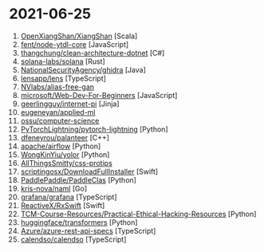 # 2021-06-25

1. [OpenXiangShan/XiangShan](https://github.com/OpenXiangShan/XiangShan "Open-source high-performance RISC-V processor") [Scala]
2. [fent/node-ytdl-core](https://github.com/fent/node-ytdl-core "YouTube video downloader in javascript.") [JavaScript]
3. [thangchung/clean-architecture-dotnet](https://github.com/thangchung/clean-architecture-dotnet "🕸 Yet Another .NET Clean Architecture, but for Microservices project. It uses Minimal Clean Architecture with DDD-lite, CQRS-lite, and just enough Cloud-native patterns apply on the simple eCommerce sample and run on Tye with Dapr extension 🍻") [C#]
4. [solana-labs/solana](https://github.com/solana-labs/solana "Web-Scale Blockchain for fast, secure, scalable, decentralized apps and marketplaces.") [Rust]
5. [NationalSecurityAgency/ghidra](https://github.com/NationalSecurityAgency/ghidra "Ghidra is a software reverse engineering (SRE) framework") [Java]
6. [lensapp/lens](https://github.com/lensapp/lens "Lens - The Kubernetes IDE") [TypeScript]
7. [NVlabs/alias-free-gan](https://github.com/NVlabs/alias-free-gan "Alias-Free GAN project website and code") 
8. [microsoft/Web-Dev-For-Beginners](https://github.com/microsoft/Web-Dev-For-Beginners "24 Lessons, 12 Weeks, Get Started as a Web Developer") [JavaScript]
9. [geerlingguy/internet-pi](https://github.com/geerlingguy/internet-pi "Raspberry Pi config for all things Internet.") [Jinja]
10. [eugeneyan/applied-ml](https://github.com/eugeneyan/applied-ml "📚 Papers & tech blogs by companies sharing their work on data science & machine learning in production.") 
11. [ossu/computer-science](https://github.com/ossu/computer-science "🎓 Path to a free self-taught education in Computer Science!") 
12. [PyTorchLightning/pytorch-lightning](https://github.com/PyTorchLightning/pytorch-lightning "The lightweight PyTorch wrapper for high-performance AI research. Scale your models, not the boilerplate.") [Python]
13. [dfeneyrou/palanteer](https://github.com/dfeneyrou/palanteer "High performance visual profiler, debugger, tests enabler for C++ and Python") [C++]
14. [apache/airflow](https://github.com/apache/airflow "Apache Airflow - A platform to programmatically author, schedule, and monitor workflows") [Python]
15. [WongKinYiu/yolor](https://github.com/WongKinYiu/yolor "implementation of paper - You Only Learn One Representation: Unified Network for Multiple Tasks (https://arxiv.org/abs/2105.04206)") [Python]
16. [AllThingsSmitty/css-protips](https://github.com/AllThingsSmitty/css-protips "A collection of tips to help take your CSS skills pro") 
17. [scriptingosx/DownloadFullInstaller](https://github.com/scriptingosx/DownloadFullInstaller "macOS application written in SwiftUI that downloads installer pkgs for the Install macOS Big Sur application.") [Swift]
18. [PaddlePaddle/PaddleClas](https://github.com/PaddlePaddle/PaddleClas "A treasure chest for visual recognition powered by PaddlePaddle") [Python]
19. [kris-nova/naml](https://github.com/kris-nova/naml "Not another markup language. Framework for replacing Kubernetes YAML with Go.") [Go]
20. [grafana/grafana](https://github.com/grafana/grafana "The open and composable observability and data visualization platform. Visualize metrics, logs, and traces from multiple sources like Prometheus, Loki, Elasticsearch, InfluxDB, Postgres and many more.") [TypeScript]
21. [ReactiveX/RxSwift](https://github.com/ReactiveX/RxSwift "Reactive Programming in Swift") [Swift]
22. [TCM-Course-Resources/Practical-Ethical-Hacking-Resources](https://github.com/TCM-Course-Resources/Practical-Ethical-Hacking-Resources "Compilation of Resources from TCM's Practical Ethical Hacking Udemy Course") [Python]
23. [huggingface/transformers](https://github.com/huggingface/transformers "🤗Transformers: State-of-the-art Natural Language Processing for Pytorch, TensorFlow, and JAX.") [Python]
24. [Azure/azure-rest-api-specs](https://github.com/Azure/azure-rest-api-specs "The source for REST API specifications for Microsoft Azure.") [TypeScript]
25. [calendso/calendso](https://github.com/calendso/calendso "The open-source Calendly alternative.") [TypeScript]
